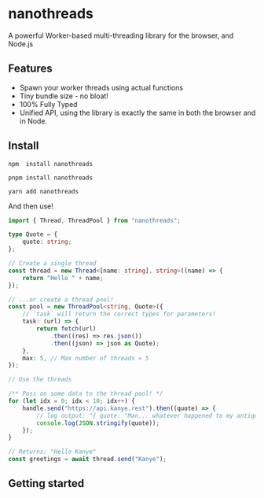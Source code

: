 # nanothreads

A powerful Worker-based multi-threading library for the browser, and Node.js

## Features

- Spawn your worker threads using actual functions
- Tiny bundle size - no bloat!
- 100% Fully Typed
- Unified API, using the library is exactly the same in both the browser and in Node.

## Install

```bsh
npm  install nanothreads

pnpm install nanothreads

yarn add nanothreads
```

And then use!

```ts
import { Thread, ThreadPool } from "nanothreads";

type Quote = {
	quote: string;
};

// Create a single thread
const thread = new Thread<[name: string], string>((name) => {
	return "Hello " + name;
});

// ...or create a thread pool!
const pool = new ThreadPool<string, Quote>({
	// `task` will return the correct types for parameters!
	task: (url) => {
		return fetch(url)
			.then((res) => res.json())
			.then((json) => json as Quote);
	},
	max: 5, // Max number of threads = 5
});

// Use the threads

/** Pass on some data to the thread pool! */
for (let idx = 0; idx < 10; idx++) {
	handle.send("https://api.kanye.rest").then((quote) => {
		// log output: "{ quote: "Man... whatever happened to my antique fish tank?" };"
		console.log(JSON.stringify(quote));
	});
}

// Returns: "Hello Kanye"
const greetings = await thread.send("Kanye");
```

## Getting started
